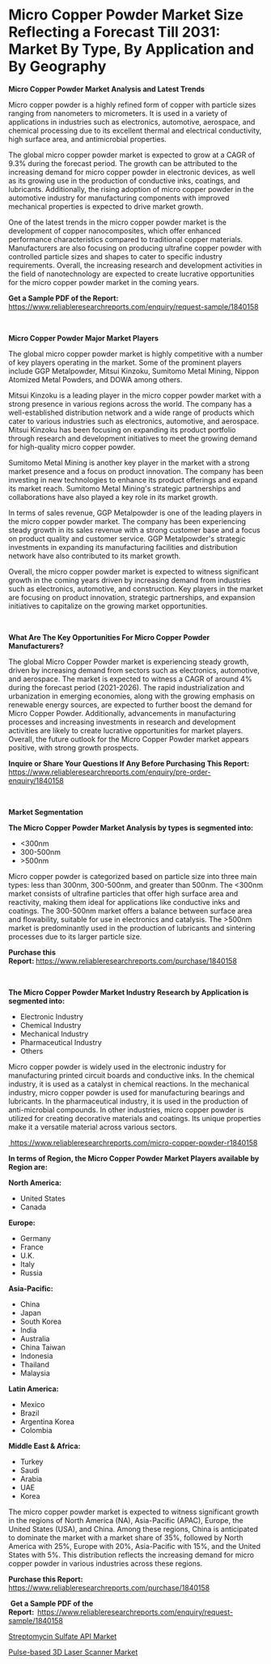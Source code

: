 <p><h1>Micro Copper Powder Market Size Reflecting a Forecast Till 2031: Market By Type, By Application and By Geography</h1></p><p><strong>Micro Copper Powder Market Analysis and Latest Trends</strong></p>
<p><p>Micro copper powder is a highly refined form of copper with particle sizes ranging from nanometers to micrometers. It is used in a variety of applications in industries such as electronics, automotive, aerospace, and chemical processing due to its excellent thermal and electrical conductivity, high surface area, and antimicrobial properties.</p><p>The global micro copper powder market is expected to grow at a CAGR of 9.3% during the forecast period. The growth can be attributed to the increasing demand for micro copper powder in electronic devices, as well as its growing use in the production of conductive inks, coatings, and lubricants. Additionally, the rising adoption of micro copper powder in the automotive industry for manufacturing components with improved mechanical properties is expected to drive market growth.</p><p>One of the latest trends in the micro copper powder market is the development of copper nanocomposites, which offer enhanced performance characteristics compared to traditional copper materials. Manufacturers are also focusing on producing ultrafine copper powder with controlled particle sizes and shapes to cater to specific industry requirements. Overall, the increasing research and development activities in the field of nanotechnology are expected to create lucrative opportunities for the micro copper powder market in the coming years.</p></p>
<p><strong>Get a Sample PDF of the Report:&nbsp;</strong> <a href="https://www.reliableresearchreports.com/enquiry/request-sample/1840158">https://www.reliableresearchreports.com/enquiry/request-sample/1840158</a></p>
<p>&nbsp;</p>
<p><strong>Micro Copper Powder Major Market Players</strong></p>
<p><p>The global micro copper powder market is highly competitive with a number of key players operating in the market. Some of the prominent players include GGP Metalpowder, Mitsui Kinzoku, Sumitomo Metal Mining, Nippon Atomized Metal Powders, and DOWA among others.</p><p>Mitsui Kinzoku is a leading player in the micro copper powder market with a strong presence in various regions across the world. The company has a well-established distribution network and a wide range of products which cater to various industries such as electronics, automotive, and aerospace. Mitsui Kinzoku has been focusing on expanding its product portfolio through research and development initiatives to meet the growing demand for high-quality micro copper powder.</p><p>Sumitomo Metal Mining is another key player in the market with a strong market presence and a focus on product innovation. The company has been investing in new technologies to enhance its product offerings and expand its market reach. Sumitomo Metal Mining's strategic partnerships and collaborations have also played a key role in its market growth.</p><p>In terms of sales revenue, GGP Metalpowder is one of the leading players in the micro copper powder market. The company has been experiencing steady growth in its sales revenue with a strong customer base and a focus on product quality and customer service. GGP Metalpowder's strategic investments in expanding its manufacturing facilities and distribution network have also contributed to its market growth.</p><p>Overall, the micro copper powder market is expected to witness significant growth in the coming years driven by increasing demand from industries such as electronics, automotive, and construction. Key players in the market are focusing on product innovation, strategic partnerships, and expansion initiatives to capitalize on the growing market opportunities.</p></p>
<p>&nbsp;</p>
<p><strong>What Are The Key Opportunities For Micro Copper Powder Manufacturers?</strong></p>
<p><p>The global Micro Copper Powder market is experiencing steady growth, driven by increasing demand from sectors such as electronics, automotive, and aerospace. The market is expected to witness a CAGR of around 4% during the forecast period (2021-2026). The rapid industrialization and urbanization in emerging economies, along with the growing emphasis on renewable energy sources, are expected to further boost the demand for Micro Copper Powder. Additionally, advancements in manufacturing processes and increasing investments in research and development activities are likely to create lucrative opportunities for market players. Overall, the future outlook for the Micro Copper Powder market appears positive, with strong growth prospects.</p></p>
<p><strong>Inquire or Share Your Questions If Any Before Purchasing This Report:</strong> <a href="https://www.reliableresearchreports.com/enquiry/pre-order-enquiry/1840158">https://www.reliableresearchreports.com/enquiry/pre-order-enquiry/1840158</a></p>
<p>&nbsp;</p>
<p><strong>Market Segmentation</strong></p>
<p><strong>The Micro Copper Powder Market Analysis by types is segmented into:</strong></p>
<p><ul><li><300nm</li><li>300-500nm</li><li>>500nm</li></ul></p>
<p><p>Micro copper powder is categorized based on particle size into three main types: less than 300nm, 300-500nm, and greater than 500nm. The <300nm market consists of ultrafine particles that offer high surface area and reactivity, making them ideal for applications like conductive inks and coatings. The 300-500nm market offers a balance between surface area and flowability, suitable for use in electronics and catalysis. The >500nm market is predominantly used in the production of lubricants and sintering processes due to its larger particle size.</p></p>
<p><strong>Purchase this Report:&nbsp;</strong><a href="https://www.reliableresearchreports.com/purchase/1840158">https://www.reliableresearchreports.com/purchase/1840158</a></p>
<p>&nbsp;</p>
<p><strong>The Micro Copper Powder Market Industry Research by Application is segmented into:</strong></p>
<p><ul><li>Electronic Industry</li><li>Chemical Industry</li><li>Mechanical Industry</li><li>Pharmaceutical Industry</li><li>Others</li></ul></p>
<p><p>Micro copper powder is widely used in the electronic industry for manufacturing printed circuit boards and conductive inks. In the chemical industry, it is used as a catalyst in chemical reactions. In the mechanical industry, micro copper powder is used for manufacturing bearings and lubricants. In the pharmaceutical industry, it is used in the production of anti-microbial compounds. In other industries, micro copper powder is utilized for creating decorative materials and coatings. Its unique properties make it a versatile material across various sectors.</p></p>
<p><a href="https://www.reliableresearchreports.com/micro-copper-powder-r1840158">&nbsp;https://www.reliableresearchreports.com/micro-copper-powder-r1840158</a></p>
<p><strong>In terms of Region, the Micro Copper Powder Market Players available by Region are:</strong></p>
<p>
    <p> <strong> North America: </strong>
        <ul>
            <li>United States</li>
            <li>Canada</li>
        </ul>
        </p> 
    <p> <strong> Europe: </strong>
        <ul>
            <li>Germany</li>
            <li>France</li>
            <li>U.K.</li>
            <li>Italy</li>
            <li>Russia</li>
        </ul>
        </p> 
    <p> <strong> Asia-Pacific: </strong>
        <ul>
            <li>China</li>
            <li>Japan</li>
            <li>South Korea</li>
            <li>India</li>
            <li>Australia</li>
            <li>China Taiwan</li>
            <li>Indonesia</li>
            <li>Thailand</li>
            <li>Malaysia</li>
        </ul>
        </p> 
    <p> <strong> Latin America: </strong>
        <ul>
            <li>Mexico</li>
            <li>Brazil</li>
            <li>Argentina Korea</li>
            <li>Colombia</li>
        </ul>
        </p> 
    <p> <strong> Middle East & Africa: </strong>
        <ul>
            <li>Turkey</li>
            <li>Saudi</li>
            <li>Arabia</li>
            <li>UAE</li>
            <li>Korea</li>
        </ul>
    </p>
    </p>
<p><p>The micro copper powder market is expected to witness significant growth in the regions of North America (NA), Asia-Pacific (APAC), Europe, the United States (USA), and China. Among these regions, China is anticipated to dominate the market with a market share of 35%, followed by North America with 25%, Europe with 20%, Asia-Pacific with 15%, and the United States with 5%. This distribution reflects the increasing demand for micro copper powder in various industries across these regions.</p></p>
<p><strong>Purchase this Report: </strong><a href="https://www.reliableresearchreports.com/purchase/1840158">https://www.reliableresearchreports.com/purchase/1840158</a></p>
<p>&nbsp;<strong>Get a Sample PDF of the Report:&nbsp;&nbsp;</strong><a href="https://www.reliableresearchreports.com/enquiry/request-sample/1840158">https://www.reliableresearchreports.com/enquiry/request-sample/1840158</a></p>
<p><strong></strong></p>
<p><p><a href="https://github.com/castoriffic/Market-Research-Report-List-5/blob/main/streptomycin-sulfate-api-market.md">Streptomycin Sulfate API Market</a></p><p><a href="https://view.publitas.com/reportprime-1/pulse-based-3d-laser-scanner-market-share-market-analysis-growth-trends-forecasts-for-period-from-2024-2031/">Pulse-based 3D Laser Scanner Market</a></p></p>